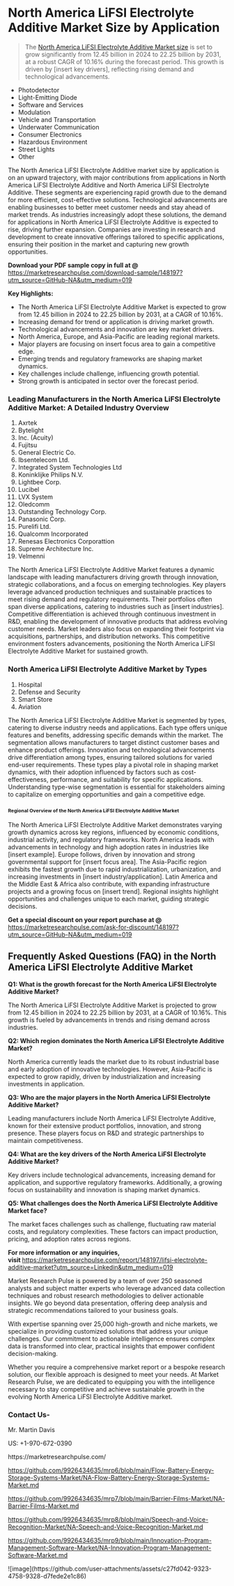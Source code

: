 <h1>North America LiFSI Electrolyte Additive Market&nbsp;Size by Application</h1><blockquote><p>The <a href="https://marketresearchpulse.com/download-sample/148197?utm_source=GitHub-NA&amp;utm_medium=019">North America LiFSI Electrolyte Additive Market size</a> is set to grow significantly from 12.45 billion in 2024 to 22.25 billion by 2031, at a robust CAGR of 10.16% during the forecast period. This growth is driven by [insert key drivers], reflecting rising demand and technological advancements.</p></blockquote><ul><li>Photodetector <li> Light-Emitting Diode <li> Software and Services <li> Modulation <li> Vehicle and Transportation <li> Underwater Communication <li> Consumer Electronics <li> Hazardous Environment <li> Street Lights <li> Other</li></ul><p>The North America LiFSI Electrolyte Additive market size by application is on an upward trajectory, with major contributions from applications in North America LiFSI Electrolyte Additive and North America LiFSI Electrolyte Additive. These segments are experiencing rapid growth due to the demand for more efficient, cost-effective solutions. Technological advancements are enabling businesses to better meet customer needs and stay ahead of market trends. As industries increasingly adopt these solutions, the demand for applications in North America LiFSI Electrolyte Additive is expected to rise, driving further expansion. Companies are investing in research and development to create innovative offerings tailored to specific applications, ensuring their position in the market and capturing new growth opportunities.</p><p><strong>Download your PDF sample copy in full at @ </strong><a href="https://marketresearchpulse.com/download-sample/148197?utm_source=GitHub-NA&amp;utm_medium=019">https://marketresearchpulse.com/download-sample/148197?utm_source=GitHub-NA&amp;utm_medium=019</a></p><p><strong>Key Highlights: </strong></p><ul><li>The North America LiFSI Electrolyte Additive Market is expected to grow from 12.45 billion in 2024 to 22.25 billion by 2031, at a CAGR of 10.16%.</li><li>Increasing demand for trend or application is driving market growth.</li><li>Technological advancements and innovation are key market drivers.</li><li>North America, Europe, and Asia-Pacific are leading regional markets.</li><li>Major players are focusing on insert focus area to gain a competitive edge.</li><li>Emerging trends and regulatory frameworks are shaping market dynamics.</li><li>Key challenges include challenge, influencing growth potential.</li><li>Strong growth is anticipated in sector over the forecast period.</li></ul><h3>Leading Manufacturers in the North America LiFSI Electrolyte Additive Market: A Detailed Industry Overview</h3><ol><li>Axrtek</li><li>Bytelight</li><li>Inc. (Acuity)</li><li>Fujitsu</li><li>General Electric Co.</li><li>Ibsentelecom Ltd.</li><li>Integrated System Technologies Ltd</li><li>Koninklijke Philips N.V.</li><li>Lightbee Corp.</li><li>Lucibel</li><li>LVX System</li><li>Oledcomm</li><li>Outstanding Technology Corp.</li><li>Panasonic Corp.</li><li>Purelifi Ltd.</li><li>Qualcomm Incorporated</li><li>Renesas Electronics Corporattion</li><li>Supreme Architecture Inc.</li><li>Velmenni</li></ol><div class="flex max-w-full flex-col flex-grow"><div class="min-h-8 text-message flex w-full flex-col items-end gap-2 whitespace-normal break-words [.text-message+&amp;]:mt-5" dir="auto" data-message-author-role="assistant" data-message-id="fd8432e4-4910-450d-b182-61b7bfb0a01f" data-message-model-slug="gpt-4o"><div class="flex w-full flex-col gap-1 empty:hidden first:pt-[3px]"><div class="markdown prose w-full break-words dark:prose-invert light"><p>The North America LiFSI Electrolyte Additive Market features a dynamic landscape with leading manufacturers driving growth through innovation, strategic collaborations, and a focus on emerging technologies. Key players leverage advanced production techniques and sustainable practices to meet rising demand and regulatory requirements. Their portfolios often span diverse applications, catering to industries such as [insert industries]. Competitive differentiation is achieved through continuous investment in R&amp;D, enabling the development of innovative products that address evolving customer needs. Market leaders also focus on expanding their footprint via acquisitions, partnerships, and distribution networks. This competitive environment fosters advancements, positioning the North America LiFSI Electrolyte Additive Market for sustained growth.</p></div></div></div></div><h3>North America LiFSI Electrolyte Additive Market by Types</h3><ol><li>Hospital <li> Defense and Security <li> Smart Store <li> Aviation</li></ol><div class="flex max-w-full flex-col flex-grow"><div class="min-h-8 text-message flex w-full flex-col items-end gap-2 whitespace-normal break-words [.text-message+&amp;]:mt-5" dir="auto" data-message-author-role="assistant" data-message-id="084470be-0bb7-4664-bddf-5156b4f41249" data-message-model-slug="gpt-4o-mini"><div class="flex w-full flex-col gap-1 empty:hidden first:pt-[3px]"><div class="markdown prose w-full break-words dark:prose-invert light"><p>The North America LiFSI Electrolyte Additive Market is segmented by types, catering to diverse industry needs and applications. Each type offers unique features and benefits, addressing specific demands within the market. The segmentation allows manufacturers to target distinct customer bases and enhance product offerings. Innovation and technological advancements drive differentiation among types, ensuring tailored solutions for varied end-user requirements. These types play a pivotal role in shaping market dynamics, with their adoption influenced by factors such as cost-effectiveness, performance, and suitability for specific applications. Understanding type-wise segmentation is essential for stakeholders aiming to capitalize on emerging opportunities and gain a competitive edge.</p></div></div></div></div><h3><span style="font-size: 11px;">Regional Overview of the North America LiFSI Electrolyte Additive Market</span></h3><div class="flex max-w-full flex-col flex-grow"><div class="min-h-8 text-message flex w-full flex-col items-end gap-2 whitespace-normal break-words [.text-message+&amp;]:mt-5" dir="auto" data-message-author-role="assistant" data-message-id="e9038762-ce64-4e30-91c9-9bd413514231" data-message-model-slug="gpt-4o-mini"><div class="flex w-full flex-col gap-1 empty:hidden first:pt-[3px]"><div class="markdown prose w-full break-words dark:prose-invert light"><p>The North America LiFSI Electrolyte Additive Market demonstrates varying growth dynamics across key regions, influenced by economic conditions, industrial activity, and regulatory frameworks. North America leads with advancements in technology and high adoption rates in industries like [insert example]. Europe follows, driven by innovation and strong governmental support for [insert focus area]. The Asia-Pacific region exhibits the fastest growth due to rapid industrialization, urbanization, and increasing investments in [insert industry/application]. Latin America and the Middle East &amp; Africa also contribute, with expanding infrastructure projects and a growing focus on [insert trend]. Regional insights highlight opportunities and challenges unique to each market, guiding strategic decisions.</p></div></div></div></div><p><strong>Get a special discount on your report purchase at @ </strong><a href="https://marketresearchpulse.com/ask-for-discount/148197?utm_source=GitHub-NA&amp;utm_medium=019">https://marketresearchpulse.com/ask-for-discount/148197?utm_source=GitHub-NA&amp;utm_medium=019</a></p><h2>Frequently Asked Questions (FAQ) in the North America LiFSI Electrolyte Additive Market</h2><p><strong>Q1: What is the growth forecast for the North America LiFSI Electrolyte Additive Market?</strong></p><p>The North America LiFSI Electrolyte Additive Market is projected to grow from 12.45 billion in 2024 to 22.25 billion by 2031, at a CAGR of 10.16%. This growth is fueled by advancements in trends and rising demand across industries.</p><p><strong>Q2: Which region dominates the North America LiFSI Electrolyte Additive Market?</strong></p><p>North America currently leads the market due to its robust industrial base and early adoption of innovative technologies. However, Asia-Pacific is expected to grow rapidly, driven by industrialization and increasing investments in application.</p><p><strong>Q3: Who are the major players in the North America LiFSI Electrolyte Additive Market?</strong></p><p>Leading manufacturers include North America LiFSI Electrolyte Additive, known for their extensive product portfolios, innovation, and strong presence. These players focus on R&amp;D and strategic partnerships to maintain competitiveness.</p><p><strong>Q4: What are the key drivers of the North America LiFSI Electrolyte Additive Market?</strong></p><p>Key drivers include technological advancements, increasing demand for application, and supportive regulatory frameworks. Additionally, a growing focus on sustainability and innovation is shaping market dynamics.</p><p><strong>Q5: What challenges does the North America LiFSI Electrolyte Additive Market face?</strong></p><p>The market faces challenges such as challenge, fluctuating raw material costs, and regulatory complexities. These factors can impact production, pricing, and adoption rates across regions.</p><p><strong>For more information or any inquiries, visit&nbsp;</strong><a href="https://marketresearchpulse.com/report/148197/lifsi-electrolyte-additive-market?utm_source=Linkedin&utm_medium=019">https://marketresearchpulse.com/report/148197/lifsi-electrolyte-additive-market?utm_source=Linkedin&utm_medium=019</a></p><p>Market Research Pulse is powered by a team of over 250 seasoned analysts and subject matter experts who leverage advanced data collection techniques and robust research methodologies to deliver actionable insights. We go beyond data presentation, offering deep analysis and strategic recommendations tailored to your business goals.</p><p>With expertise spanning over 25,000 high-growth and niche markets, we specialize in providing customized solutions that address your unique challenges. Our commitment to actionable intelligence ensures complex data is transformed into clear, practical insights that empower confident decision-making.</p><p>Whether you require a comprehensive market report or a bespoke research solution, our flexible approach is designed to meet your needs. At Market Research Pulse, we are dedicated to equipping you with the intelligence necessary to stay competitive and achieve sustainable growth in the evolving North America LiFSI Electrolyte Additive market.</p><h3><strong>Contact Us-</strong></h3><p>Mr. Martin Davis</p><p>US: +1-970-672-0390</p><p>https://marketresearchpulse.com/</p><p><a href="https://github.com/9926434635/mrp6/blob/main/Flow-Battery-Energy-Storage-Systems-Market/NA-Flow-Battery-Energy-Storage-Systems-Market.md">https://github.com/9926434635/mrp6/blob/main/Flow-Battery-Energy-Storage-Systems-Market/NA-Flow-Battery-Energy-Storage-Systems-Market.md</a></p><p><a href="https://github.com/9926434635/mrp7/blob/main/Barrier-Films-Market/NA-Barrier-Films-Market.md">https://github.com/9926434635/mrp7/blob/main/Barrier-Films-Market/NA-Barrier-Films-Market.md</a></p><p><a href="https://github.com/9926434635/mrp8/blob/main/Speech-and-Voice-Recognition-Market/NA-Speech-and-Voice-Recognition-Market.md">https://github.com/9926434635/mrp8/blob/main/Speech-and-Voice-Recognition-Market/NA-Speech-and-Voice-Recognition-Market.md</a></p><p><a href="https://github.com/9926434635/mrp9/blob/main/Innovation-Program-Management-Software-Market/NA-Innovation-Program-Management-Software-Market.md">https://github.com/9926434635/mrp9/blob/main/Innovation-Program-Management-Software-Market/NA-Innovation-Program-Management-Software-Market.md</a></p>
![image](https://github.com/user-attachments/assets/c27fd042-9323-4758-9328-d7fede2e1c86)
